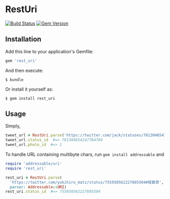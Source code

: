 RestUri
===

[![Build Status](https://travis-ci.org/announce/rest_uri.svg?branch=master)](https://travis-ci.org/announce/rest_uri)
[![Gem Version](https://badge.fury.io/rb/rest_uri.svg)](https://rubygems.org/gems/rest_uri/)

## Installation

Add this line to your application's Gemfile:

```ruby
gem 'rest_uri'
```

And then execute:

    $ bundle

Or install it yourself as:

    $ gem install rest_uri

## Usage

Simply,

```rb
tweet_url = RestUri.parse('https://twitter.com/jack/statuses/761304654147784704/photo/1')
tweet_url.status_id  #=> 761304654147784704
tweet_url.photo_id  #=> 1
```

To handle URL containing multibyte chars, run `gem install addressable` and

```rb
require 'addressable/uri'
require 'rest_uri'

rest_uri = RestUri.parse(
  'https://twitter.com/yukihiro_matz/status/755950562227605504#尾骶骨',
  parser: Addressable::URI)
rest_uri.status_id  #=> 755950562227605504
```
